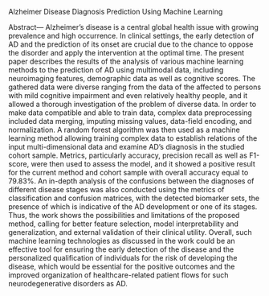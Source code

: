 Alzheimer Disease Diagnosis Prediction Using Machine Learning

Abstract— Alzheimer’s disease is a central global health issue with growing prevalence and high occurrence. In clinical settings, the early detection of AD and the prediction of its onset are crucial due to the chance to oppose the disorder and apply the intervention at the optimal time. The present paper describes the results of the analysis of various machine learning methods to the prediction of AD using multimodal data, including neuroimaging features, demographic data as well as cognitive scores. The gathered data were diverse ranging from the data of the affected to persons with mild cognitive impairment and even relatively healthy people, and it allowed a thorough investigation of the problem of diverse data. In order to make data compatible and able to train data, complex data preprocessing included data merging, imputing missing values, data-field encoding, and normalization. A random forest algorithm was then used as a machine learning method allowing training complex data to establish relations of the input multi-dimensional data and examine AD’s diagnosis in the studied cohort sample. Metrics, particularly accuracy, precision recall as well as F1-score, were then used to assess the model, and it showed a positive result for the current method and cohort sample with overall accuracy equal to 79.83%. An in-depth analysis of the confusions between the diagnoses of different disease stages was also conducted using the metrics of classification and confusion matrices, with the detected biomarker sets, the presence of which is indicative of the AD development or one of its stages. Thus, the work shows the possibilities and limitations of the proposed method, calling for better feature selection, model interpretability and generalization, and external validation of their clinical utility. Overall, such machine learning technologies as discussed in the work could be an effective tool for ensuring the early detection of the disease and the personalized qualification of individuals for the risk of developing the disease, which would be essential for the positive outcomes and the improved organization of healthcare-related patient flows for such neurodegenerative disorders as AD.
